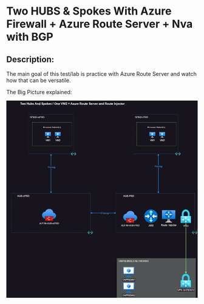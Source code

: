 
# Two HUBS & Spokes With Azure Firewall + Azure Route Server + Nva with BGP
## Description:

The main goal of this test/lab is practice with Azure Route Server and watch how that can be versatile. 

The Big Picture explained: 

![Diagram](Images/github-Multihub-and-SingleSpokes.png)














